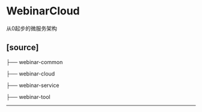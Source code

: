 # WebinarCloud
从0起步的微服务架构

[source]
----
├── webinar-common

├── webinar-cloud

├── webinar-service

├── webinar-tool

----
